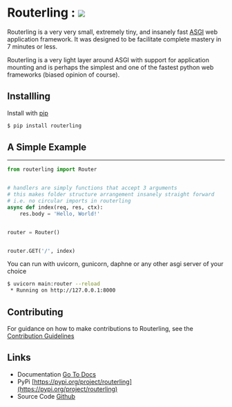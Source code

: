 # Routerling : <img src="https://img.shields.io/badge/coverage-92%25-green" />

Routerling is a very very small, extremely tiny, and insanely fast [ASGI]() web application framework. It was designed to be facilitate complete mastery in 7 minutes or less.

Routerling is a very light layer around ASGI with support for application mounting and is perhaps the simplest and one of the fastest python web frameworks (biased opinion of course).


## Installling
Install with [pip](https://pip.pypa.io/en/stable/getting-started/)
```sh
$ pip install routerling
```

## A Simple Example
<hr/>

```py
from routerling import Router


# handlers are simply functions that accept 3 arguments
# this makes folder structure arrangement insanely straight forward
# i.e. no circular imports in routerling
async def index(req, res, ctx):
    res.body = 'Hello, World!'


router = Router()


router.GET('/', index)
```

You can run with uvicorn, gunicorn, daphne or any other asgi server of your choice
```sh
$ uvicorn main:router --reload
 * Running on http://127.0.0.1:8000
```


## Contributing

For guidance on how to make contributions to Routerling, see the [Contribution Guidelines](contributions.md)


## Links

- Documentation [Go To Docs](https://rayattack.github.io/routerling)
- PyPi [https://pypi.org/project/routerling](https://pypi.org/project/routerling)
- Source Code [Github](https://github.com/rayattack/routerling)
